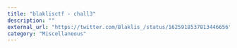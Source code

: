 ```yaml
---
title: "blaklisctf - chall3"
description: ""
external_url: "https://twitter.com/Blaklis_/status/1625918537813446656"
category: "Miscellaneous"
---
```

